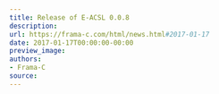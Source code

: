 ```yaml
---
title: Release of E-ACSL 0.0.8
description:
url: https://frama-c.com/html/news.html#2017-01-17
date: 2017-01-17T00:00:00-00:00
preview_image:
authors:
- Frama-C
source:
---
```



